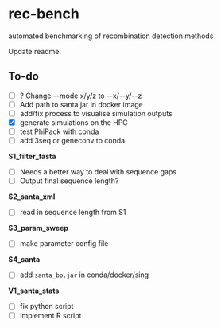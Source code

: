 # rec-bench
automated benchmarking of recombination detection methods

Update readme.

## To-do
- [ ] ? Change --mode x/y/z to --x/--y/--z
- [ ] Add path to santa.jar in docker image
- [ ] add/fix process to visualise simulation outputs
- [x] generate simulations on the HPC
- [ ] test PhiPack with conda
- [ ] add 3seq or geneconv to conda

**S1_filter_fasta**
- [ ] Needs a better way to deal with sequence gaps
- [ ] Output final sequence length?

**S2_santa_xml**
- [ ] read in sequence length from S1

**S3_param_sweep**
- [ ] make parameter config file

**S4_santa**
- [ ] add `santa_bp.jar` in conda/docker/sing

**V1_santa_stats**
- [ ] fix python script
- [ ] implement R script
